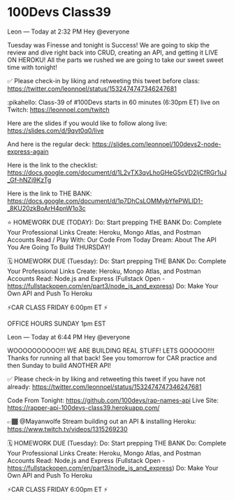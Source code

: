 # 100Devs Class39

Leon — Today at 2:32 PM
Hey @everyone 

Tuesday was Finesse and tonight is Success! We are going to skip the review and dive right back into CRUD, creating an API, and getting it LIVE ON HEROKU! All the parts we rushed we are going to take our sweet sweet time with tonight! 


✅ Please check-in by liking and retweeting this tweet before class: https://twitter.com/leonnoel/status/1532474747346247681


:pikahello: Class-39 of #100Devs starts in 60 minutes (6:30pm ET) live on Twitch: https://leonnoel.com/twitch


Here are the slides if you would like to follow along live: https://slides.com/d/9qvt0q0/live

And here is the regular deck: https://slides.com/leonnoel/100devs2-node-express-again

Here is the link to the checklist: https://docs.google.com/document/d/1L2vTX3qvLhoGHeG5cVD2ljCfRGr1uJ_Gf-hNZj9KzTg

Here is the link to THE BANK: https://docs.google.com/document/d/1p7DhCsLOMMybYfePWLlD1-_8KU20zkBoArH4pnW1o3c

⭐️ HOMEWORK DUE (TODAY):
Do: Start prepping THE BANK
Do: Complete Your Professional Links
Create: Heroku, Mongo Atlas, and Postman Accounts
Read / Play With: Our Code From Today
Dream: About The API You Are Going To Build THURSDAY! 

🗓️ HOMEWORK DUE (Tuesday):
Do: Start prepping THE BANK
Do: Complete Your Professional Links
Create: Heroku, Mongo Atlas, and Postman Accounts
Read: Node.js and Express (Fullstack Open - https://fullstackopen.com/en/part3/node_js_and_express)
Do: Make Your Own API and Push To Heroku

⚡️CAR  CLASS FRIDAY 6:00pm ET ⚡️

  OFFICE HOURS SUNDAY 1pm EST


Leon — Today at 6:44 PM
Hey @everyone 

WOOOOOOOOOO!!! WE ARE BUILDING REAL STUFF! LETS GOOOOO!!!! Thanks for running all that back! See you tomorrow for CAR practice and then Sunday to build ANOTHER API! 


✅  Please check-in by liking and retweeting this tweet if you have not already: https://twitter.com/leonnoel/status/1532474747346247681


Code From Tonight: https://github.com/100devs/rap-names-api
Live Site: https://rapper-api-100devs-class39.herokuapp.com/


👉🏾 @Mayanwolfe Stream building out an API & installing Heroku:  https://www.twitch.tv/videos/1315269230


🗓️ HOMEWORK DUE (Tuesday):
Do: Start prepping THE BANK
Do: Complete Your Professional Links
Create: Heroku, Mongo Atlas, and Postman Accounts 
Read: Node.js and Express (Fullstack Open - https://fullstackopen.com/en/part3/node_js_and_express)
Do: Make Your Own API and Push To Heroku

⚡️CAR  CLASS FRIDAY 6:00pm ET ⚡️